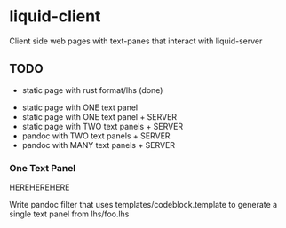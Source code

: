 # liquid-client

Client side web pages with text-panes that interact with liquid-server

## TODO

   + static page with rust format/lhs (done)
   - static page with ONE text panel
   - static page with ONE text panel + SERVER
   - static page with TWO text panels + SERVER 
   - pandoc with TWO text panels + SERVER 
   - pandoc with MANY text panels + SERVER 
 
### One Text Panel

HEREHEREHERE

Write pandoc filter that uses templates/codeblock.template to
generate a single text panel from lhs/foo.lhs 


